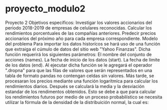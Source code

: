 # proyecto_modulo2
Proyecto 2
Objetivos específicos:
Investigar los valores accionarios del periodo 2018-2019 de empresas de celulares reconocidas.
Calcular los rendimientos porcentuales de las compañías anteriores.
Predecir precios accionarios del próximo año para cada empresa correspondiente.
Modelo del problema
Para importar los datos historícos se hará uso de una función que extraiga el cúmulo de datos del sitio web "Yahoo Finanzas". Dicha función requerirá los siguientes parámetros:
El nombre del conjunto de acciones (names).
La fecha de inicio de los datos (start).
La fecha de límite de los datos (end).
Al ejecutar dicha función se le agregará el operador ".dropna" para que las filas de valores que serán representados en una tabla de formato pandas no contengan celdas sin valores.
Más tarde, se procesaran los precios mediante una función logarítmica para calcular los rendimientos diarios.
Después se calculará la media y la desviación estandar de los rendimentos obtenidos. Esto se debe a que para calcular los rendimientos futuros por medio de un proceso probabilístico se necesita utilizar la fórmula de la densidad de la distribuición normal, la cual es:
